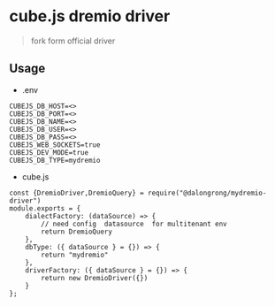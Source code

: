 # cube.js dremio driver

> fork form official driver

## Usage

* .env

```code
CUBEJS_DB_HOST=<>
CUBEJS_DB_PORT=<>
CUBEJS_DB_NAME=<>
CUBEJS_DB_USER=<>
CUBEJS_DB_PASS=<>
CUBEJS_WEB_SOCKETS=true
CUBEJS_DEV_MODE=true
CUBEJS_DB_TYPE=mydremio
```


* cube.js

```code
const {DremioDriver,DremioQuery} = require("@dalongrong/mydremio-driver")
module.exports = {
    dialectFactory: (dataSource) => {
        // need config  datasource  for multitenant env
        return DremioQuery
    },
    dbType: ({ dataSource } = {}) => {
        return "mydremio"
    },
    driverFactory: ({ dataSource } = {}) => {
        return new DremioDriver({})
    }
};
```